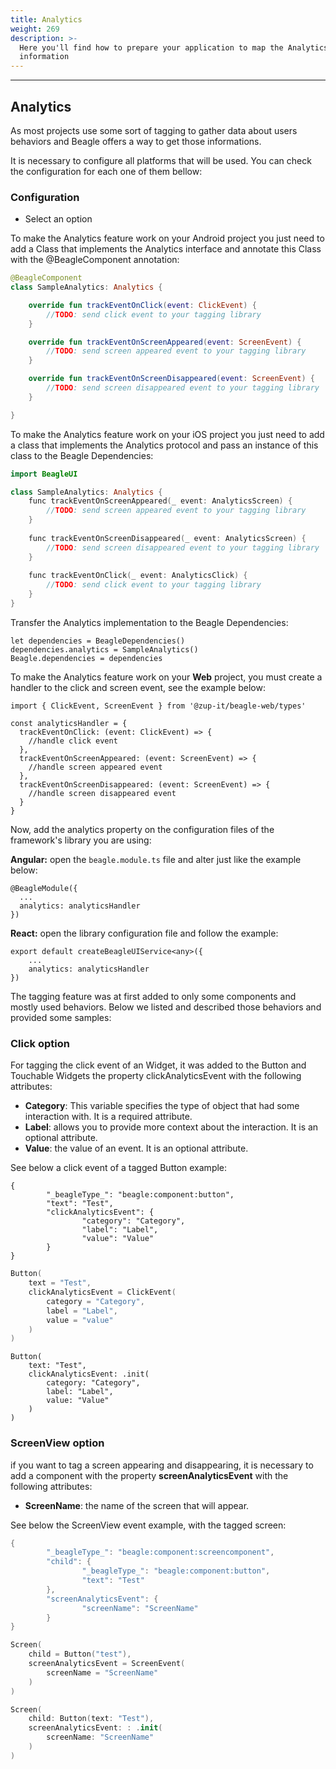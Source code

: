 ```yaml
---
title: Analytics
weight: 269
description: >-
  Here you'll find how to prepare your application to map the Analytics
  information
---
```


---

## Analytics

As most projects use some sort of tagging to gather data about users behaviors and Beagle offers a way to get those informations.

It is necessary to configure all platforms that will be used. You can check the configuration for each one of them bellow:   


### Configuration  

* Select an option



To make the Analytics feature work on your Android project you just need to add a Class that implements the Analytics interface and annotate this Class with the @BeagleComponent annotation:  


```kotlin
@BeagleComponent
class SampleAnalytics: Analytics {

    override fun trackEventOnClick(event: ClickEvent) {
        //TODO: send click event to your tagging library
    }

    override fun trackEventOnScreenAppeared(event: ScreenEvent) {
        //TODO: send screen appeared event to your tagging library
    }

    override fun trackEventOnScreenDisappeared(event: ScreenEvent) {
        //TODO: send screen disappeared event to your tagging library 
    }

}
```



To make the Analytics feature work on your iOS project you just need to add a class that implements the Analytics protocol and pass an instance of this class to the Beagle Dependencies:

```kotlin
import BeagleUI

class SampleAnalytics: Analytics {
    func trackEventOnScreenAppeared(_ event: AnalyticsScreen) {
        //TODO: send screen appeared event to your tagging library
    }
    
    func trackEventOnScreenDisappeared(_ event: AnalyticsScreen) {
        //TODO: send screen disappeared event to your tagging library
    }
    
    func trackEventOnClick(_ event: AnalyticsClick) {
        //TODO: send click event to your tagging library
    }
}
```

Transfer the Analytics implementation to the Beagle Dependencies:

```text
let dependencies = BeagleDependencies()
dependencies.analytics = SampleAnalytics()
Beagle.dependencies = dependencies
```



To make the Analytics feature work on your **Web** project, you must create a handler to the click and screen event, see the example below: 

```text
import { ClickEvent, ScreenEvent } from '@zup-it/beagle-web/types'

const analyticsHandler = {
  trackEventOnClick: (event: ClickEvent) => {
    //handle click event
  },
  trackEventOnScreenAppeared: (event: ScreenEvent) => {
    //handle screen appeared event
  },
  trackEventOnScreenDisappeared: (event: ScreenEvent) => {
    //handle screen disappeared event
  }
}
```

Now, add the analytics property on the configuration files of the framework's library you are using:

**Angular:** open the `beagle.module.ts` file and alter just like the example below:

```text
@BeagleModule({
  ...
  analytics: analyticsHandler
})
```

**React:** open the library configuration file and follow the example: 

```text
export default createBeagleUIService<any>({
    ...
    analytics: analyticsHandler
})
```



The tagging feature was at first added to only some components and mostly used behaviors. Below we listed and described those behaviors and provided some samples:‌  


### Click option 

For tagging the click event of an Widget, it was added to the Button and Touchable Widgets the property clickAnalyticsEvent with the following attributes:  


* **Category**: This variable specifies the type of object that had some interaction with. It is a required attribute. 
* **Label**: allows you to provide more context about the interaction. It is an optional attribute. 
* **Value**: the value of an event. It is an optional attribute. 

See below a click event of a tagged Button example:



```text
{
        "_beagleType_": "beagle:component:button",
        "text": "Test",
        "clickAnalyticsEvent": {
                "category": "Category",
                "label": "Label",
                "value": "Value"
        }
}
```



```kotlin
Button(
    text = "Test", 
    clickAnalyticsEvent = ClickEvent(
        category = "Category",
        label = "Label",
        value = "value"
    )
)
```



```
Button(
    text: "Test",
    clickAnalyticsEvent: .init(
        category: "Category",
        label: "Label",
        value: "Value"
    )
)
```



### ‌ScreenView option 

if you want to tag a screen appearing and disappearing, it is necessary to add a component with the property **screenAnalyticsEvent** with the following attributes:  


* **ScreenName**: the name of the screen that will appear.

See below the ScreenView event example, with the tagged screen: 



```kotlin
{
        "_beagleType_": "beagle:component:screencomponent",
        "child": {
                "_beagleType_": "beagle:component:button",
                "text": "Test"
        },
        "screenAnalyticsEvent": {
                "screenName": "ScreenName"
        }
}
```



```kotlin
Screen(
    child = Button("test"),
    screenAnalyticsEvent = ScreenEvent(
        screenName = "ScreenName"
    )
)
```



```swift
Screen(
    child: Button(text: "Test"),
    screenAnalyticsEvent: : .init(
        screenName: "ScreenName"
    )
)
```
